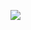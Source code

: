 ![](https://github.com/andoshin11/node-lts-notifier/workflows/.github/workflows/main.yml/badge.svg)
